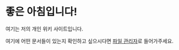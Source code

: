# 좋은 아침입니다!
여기는 저의 개인 위키 사이트입니다.

여기에 어떤 문서들이 있는지 확인하고 싶으시다면 [파일 관리자](https://github.com/ParkSoYeon666/ParkSoYeon666.github.io/)로 들어가주세요.
